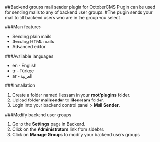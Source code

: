 ##Backend groups mail sender plugin for OctoberCMS
Plugin can be used for sending mails to any of backend user groups.
#The plugin sends your mail to all backend users who are in the group you select.

###Main features
* Sending plain mails
* Sending HTML mails
* Advanced editor

###Available languages
* en - English
* tr - Türkçe
* ar - العربية

###Installation
1. Create a folder named lilessam in your __root/plugins__ folder.
1. Upload folder __mailsender__ to __lilesssam__ folder.
1. Login into your backend control panel > __Mail Sender__.

###Modify backend user groups
1. Go to the __Settings__ page in Backend.
1. Click on the __Administrators__ link from sidebar.
1. Click on __Manage Groups__ to modify your backend users groups.
